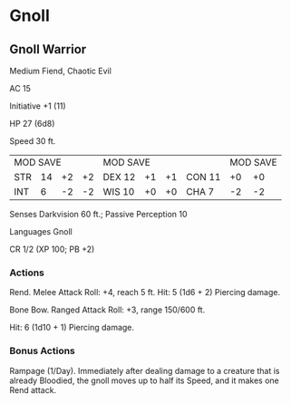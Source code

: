 # Gnoll

## Gnoll Warrior

Medium Fiend, Chaotic Evil

AC 15

Initiative +1 (11)

HP 27 (6d8)

Speed 30 ft.

<table><tr><td colspan="4">MOD SAVE</td><td colspan="4">MOD SAVE</td><td colspan="3">MOD SAVE</td></tr><tr><td>STR</td><td>14</td><td>+2</td><td>+2</td><td>DEX 12</td><td>+1</td><td>+1</td><td>CON 11</td><td>+0</td><td>+0</td><td></td></tr><tr><td>INT</td><td>6</td><td>-2</td><td>-2</td><td>WIS 10</td><td>+0</td><td>+0</td><td>CHA 7</td><td>-2</td><td>-2</td><td></td></tr></table>

Senses Darkvision 60 ft.; Passive Perception 10

Languages Gnoll

CR 1/2 (XP 100; PB +2)

### Actions

Rend. Melee Attack Roll: +4, reach 5 ft. Hit: 5 (1d6 + 2) Piercing damage.

Bone Bow. Ranged Attack Roll: +3, range 150/600 ft.

Hit: 6 (1d10 + 1) Piercing damage.

### Bonus Actions

Rampage (1/Day). Immediately after dealing damage to a creature that is already Bloodied, the gnoll moves up to half its Speed, and it makes one Rend attack.
